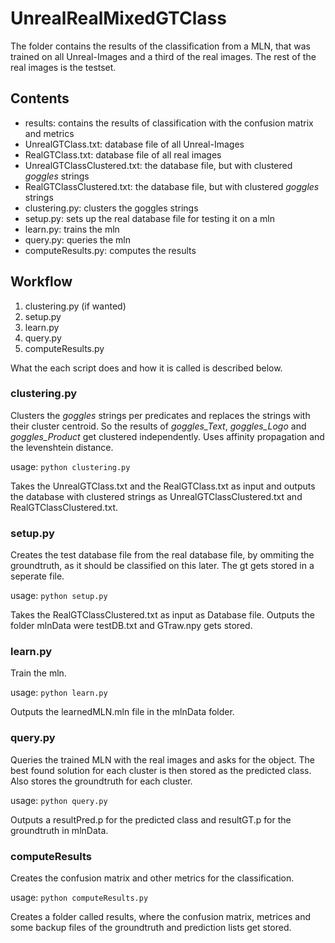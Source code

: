 # UnrealRealMixedGTClass

The folder contains the results of the classification from a MLN, that was trained on all Unreal-Images and a third of the real images. The rest of the real images is the testset.

## Contents

- results: contains the results of classification with the confusion matrix and metrics
- UnrealGTClass.txt: database file of all Unreal-Images
- RealGTClass.txt: database file of all real images
- UnrealGTClassClustered.txt: the database file, but with clustered *goggles* strings
- RealGTClassClustered.txt: the database file, but with clustered *goggles* strings
- clustering.py: clusters the goggles strings
- setup.py: sets up the real database file for testing it on a mln
- learn.py: trains the mln
- query.py: queries the mln
- computeResults.py: computes the results

## Workflow

1. clustering.py (if wanted)
2. setup.py
3. learn.py
4. query.py
5. computeResults.py

What the each script does and how it is called is described below. 

### clustering.py

Clusters the *goggles* strings per predicates and replaces the strings with their cluster centroid. So the results of *goggles_Text*, *goggles_Logo* and *goggles_Product* get clustered independently.
Uses affinity propagation and the levenshtein distance.

usage: `python clustering.py`

Takes the UnrealGTClass.txt and the RealGTClass.txt as input and outputs the database with clustered strings as UnrealGTClassClustered.txt and RealGTClassClustered.txt.

### setup.py

Creates the test database file from the real database file, by ommiting the groundtruth, as it should be classified on this later. The gt gets stored in a seperate file.

usage: `python setup.py`

Takes the RealGTClassClustered.txt as input as Database file. Outputs the folder mlnData were testDB.txt and GTraw.npy gets stored.

### learn.py

Train the mln.

usage: `python learn.py`

Outputs the learnedMLN.mln file in the mlnData folder.

### query.py

Queries the trained MLN with the real images and asks for the object. The best found solution for each cluster is then stored as the predicted class. Also stores the groundtruth for each cluster.

usage: `python query.py`

Outputs a resultPred.p for the predicted class and resultGT.p for the groundtruth in mlnData.

### computeResults

Creates the confusion matrix and other metrics for the classification. 

usage: `python computeResults.py`

Creates a folder called results, where the confusion matrix, metrices and some backup files of the groundtruth and prediction lists get stored. 
